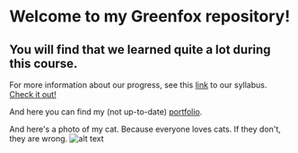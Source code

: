 # Welcome to my Greenfox repository!

## You will find that we learned quite a lot during this course.

For more information about our progress, see this [link](https://github.com/greenfox-academy/totoro-syllabus "Syllabus")
 to our syllabus. [Check it out!](https://github.com/greenfox-academy/totoro-syllabus "Syllabus")

And here you can find my (not up-to-date) [portfolio](https://zs-nemecz.github.io/ "https://zs-nemecz.github.io/").


And here's a photo of my cat. Because everyone loves cats. If they don't, they are wrong. 
![alt text](https://raw.githubusercontent.com/zs-nemecz/zs-nemecz.github.io/master/macska.jpg "Cat")
